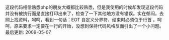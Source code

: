 <!--
author: admin
date: 2007-01-14
title: PHP之HereDOC
tags: heredoc,php
category: PHP基础应用
status: publish
summary:         这段代码相信熟悉php的朋友大概都比较熟悉，但是我使用的时候却发现这段代码并没有被执行而是直接打印出来了，检查了一下其他地方没有错误。实在郁闷。去网上找资料，呵呵，看到一句话：EOT 自定义分界符，结束时必须位于行首 。呵呵，原来要求一定要在一行的开始，没想到保持
-->

<pre lang="php"><!--<?php
print <<<EOT //这里后不能有任何字符, 注释除外, 即使是空白字符也会导致出错.   
-->   
<!--   
EOT; //这里必须放置在行首，前面不能有空格之内的任何字符   
?>-->     
</pre>
<p>这段代码相信熟悉php的朋友大概都比较熟悉，但是我使用的时候却发现这段代码并没有被执行而是直接打印出来了，检查了一下其他地方没有错误。实在郁闷。去网上找资料，呵呵，看到一句话：EOT 自定义分界符，结束时必须位于行首 。呵呵，原来要求一定要在一行的开始，没想到保持代码风格反而引出了一个小问题。 最后更新: 2009-05-07</p>